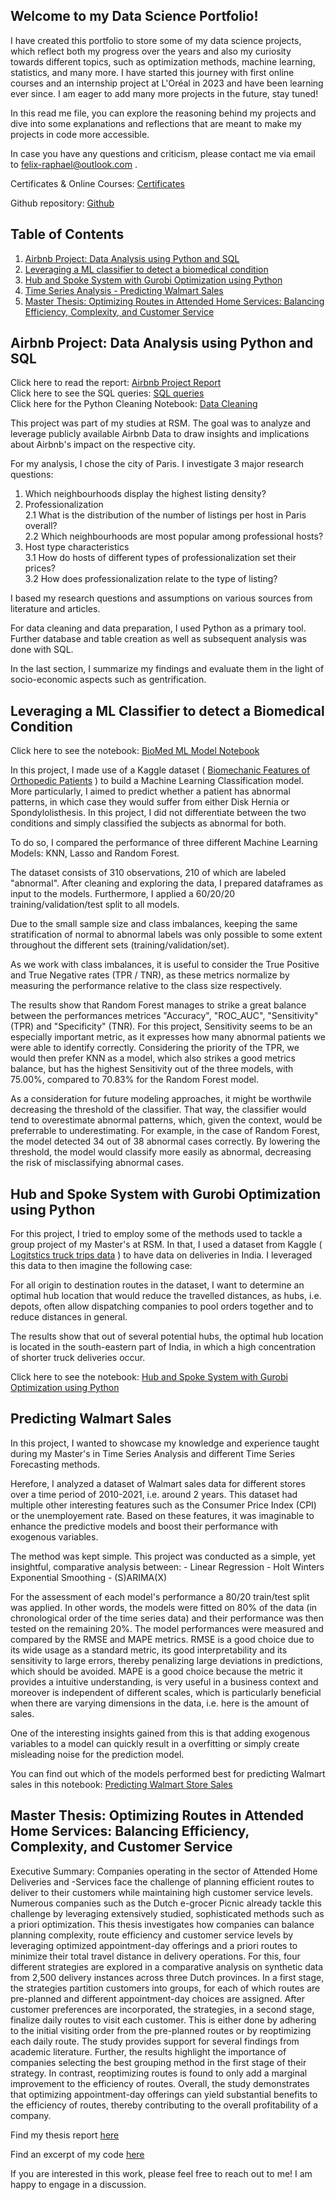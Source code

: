 ## Welcome to my Data Science Portfolio!

I have created this portfolio to store some of my data science projects, which reflect both my progress over the years and also my curiosity towards different topics, such as optimization methods, machine learning, statistics, and many more. I have started this journey with first online courses and an internship project at L'Oréal in 2023 and have been learning ever since. I am eager to add many more projects in the future, stay tuned!

In this read me file, you can explore the reasoning behind my projects and dive into some explanations and reflections that are meant to make my projects in code more accessible.

In case you have any questions and criticism, please contact me via email to felix-raphael@outlook.com .

Certificates & Online Courses: [Certificates](html_files/index.html)

Github repository: [Github](https://github.com/FelixRaph/Data-Science-Portfolio)

## Table of Contents

1. [Airbnb Project: Data Analysis using Python and SQL](#airbnb-project-data-analysis-using-python-and-sql)  
2. [Leveraging a ML classifier to detect a biomedical condition](#leveraging-a-ml-classifier-to-detect-a-biomedical-condition)  
3. [Hub and Spoke System with Gurobi Optimization using Python](#hub-and-spoke-system-with-gurobi-optimization-using-python)  
4. [Time Series Analysis - Predicting Walmart Sales](#time-series-analysis---predicting-walmart-sales)  
5. [Master Thesis: Optimizing Routes in Attended Home Services: Balancing Efficiency, Complexity, and Customer Service](#master-thesis-optimizing-routes-in-attended-home-services-balancing-efficiency-complexity-and-customer-service)





## Airbnb Project: Data Analysis using Python and SQL

Click here to read the report: [Airbnb Project Report](Airbnb%20Project/Project%20Report.pdf) \
Click here to see the SQL queries: [SQL queries](Airbnb%20Project/SQL%20queries.txt) \
Click here for the Python Cleaning Notebook: [Data Cleaning](Airbnb%20Project/Data%20Cleaning.ipynb) 

This project was part of my studies at RSM. The goal was to analyze and leverage publicly available Airbnb Data to draw insights and implications about Airbnb's impact on the respective city. 

For my analysis, I chose the city of Paris. I investigate 3 major research questions:

1. Which neighbourhoods display the highest listing density?
2. Professionalization \
         2.1 What is the distribution of the number of listings per host in Paris overall? \
         2.2 Which neighbourhoods are most popular among professional hosts? 
3. Host type characteristics \
         3.1 How do hosts of different types of professionalization set their prices? \
         3.2 How does professionalization relate to the type of listing? 

I based my research questions and assumptions on various sources from literature and articles. 

For data cleaning and data preparation, I used Python as a primary tool. Further database and table creation as well as subsequent analysis was done with SQL.

In the last section, I summarize my findings and evaluate them in the light of socio-economic aspects such as gentrification.

## Leveraging a ML Classifier to detect a Biomedical Condition

Click here to see the notebook:
[BioMed ML Model Notebook](html_files/BioMed_Case_ML_Model_hmtlfile.html)

In this project, I made use of a Kaggle dataset ( [Biomechanic Features of Orthopedic Patients](https://www.kaggle.com/datasets/uciml/biomechanical-features-of-orthopedic-patients) ) to build a Machine Learning Classification model. More particularly, I aimed to predict whether a patient has abnormal patterns, in which case they would suffer from either Disk Hernia or Spondylolisthesis. In this project, I did not differentiate between the two conditions and simply classified the subjects as abnormal for both.

To do so, I compared the performance of three different Machine Learning Models: KNN, Lasso and Random Forest.

The dataset consists of 310 observations, 210 of which are labeled "abnormal". After cleaning and exploring the data, I prepared dataframes as input to the models. Furthermore, I applied a 60/20/20 training/validation/test split to all models.

Due to the small sample size and class imbalances, keeping the same stratification of normal to abnormal labels was only possible to some extent throughout the different sets (training/validation/set).

As we work with class imbalances, it is useful to consider the True Positive and True Negative rates (TPR / TNR), as these metrics normalize by measuring the performance relative to the class size respectively.

The results show that Random Forest manages to strike a great balance between the performances metrices "Accuracy", "ROC_AUC", "Sensitivity" (TPR) and "Specificity" (TNR). For this project, Sensitivity seems to be an especially important metric, as it expresses how many abnormal patients we were able to identify correctly. Considering the priority of the TPR, we would then prefer KNN as a model, which also strikes a good metrics balance, but has the highest Sensitivity out of the three models, with 75.00%, compared to 70.83% for the Random Forest model.

As a consideration for future modeling approaches, it might be worthwile decreasing the threshold of the classifier. That way, the classifier would tend to overestimate abnormal patterns, which, given the context, would be preferrable to underestimating. For example, in the case of Random Forest, the model detected 34 out of 38 abnormal cases correctly. By lowering the threshold, the model would classify more easily as abnormal, decreasing the risk of misclassifying abnormal cases.


## Hub and Spoke System with Gurobi Optimization using Python

For this project, I tried to employ some of the methods used to tackle a group project of my Master's at RSM. In that, I used a dataset from Kaggle ( [Logitstics truck trips data](https://www.kaggle.com/datasets/ramakrishnanthiyagu/delivery-truck-trips-data) ) to have data on deliveries in India. I leveraged this data to then imagine the following case:

For all origin to destination routes in the dataset, I want to determine an optimal hub location that would reduce the travelled distances, as hubs, i.e. depots, often allow dispatching companies to pool orders together and to reduce distances in general. 

The results show that out of several potential hubs, the optimal hub location is located in the south-eastern part of India, in which a high concentration of shorter truck deliveries occur.

Click here to see the notebook:
[Hub and Spoke System with Gurobi Optimization using Python](html_files/Gurobi_Optimization_Model.html)


## Predicting Walmart Sales

In this project, I wanted to showcase my knowledge and experience taught during my Master's in Time Series Analysis and different Time Series Forecasting methods. 

Herefore, I analyzed a dataset of Walmart sales data for different stores over a time period of 2010-2021, i.e. around 2 years. This dataset had multiple other interesting features such as the Consumer Price Index (CPI) or the unemployement rate. Based on these features, it was imaginable to enhance the predictive models and boost their performance with exogenous variables.

The method was kept simple. This project was conducted as a simple, yet insightful, comparative analysis between:
         - Linear Regression
         - Holt Winters Exponential Smoothing
         - (S)ARIMA(X)

For the assessment of each model's performance a 80/20 train/test split was applied. In other words, the models were fitted on 80% of the data (in chronological order of the time series data) and their performance was then tested on the remaining 20%. The model performances were measured and compared by the RMSE and MAPE metrics. RMSE is a good choice due to its wide usage as a standard metric, its good interpretability and its sensitivity to large errors, thereby penalizing large deviations in predictions, which should be avoided. MAPE is a good choice because the metric it provides a intuitive understanding, is very useful in a business context and moreover is independent of different scales, which is particularly beneficial when there are varying dimensions in the data, i.e. here is the amount of sales.

One of the interesting insights gained from this is that adding exogenous variables to a model can quickly result in a overfitting or simply create misleading noise for the prediction model. 

You can find out which of the models performed best for predicting Walmart sales in this notebook:
[Predicting Walmart Store Sales](html_files/Time_Series_Forecasting.html)


## Master Thesis: Optimizing Routes in Attended Home Services: Balancing Efficiency, Complexity, and Customer Service

Executive Summary:
Companies operating in the sector of Attended Home Deliveries and -Services face the challenge
of planning efficient routes to deliver to their customers while maintaining high customer service
levels. Numerous companies such as the Dutch e-grocer Picnic already tackle this challenge by
leveraging extensively studied, sophisticated methods such as a priori optimization.
This thesis investigates how companies can balance planning complexity, route efficiency and
customer service levels by leveraging optimized appointment-day offerings and a priori routes to
minimize their total travel distance in delivery operations. For this, four different strategies are
explored in a comparative analysis on synthetic data from 2,500 delivery instances across three
Dutch provinces.
In a first stage, the strategies partition customers into groups, for each of which routes are
pre-planned and different appointment-day choices are assigned. After customer preferences are
incorporated, the strategies, in a second stage, finalize daily routes to visit each customer. This is
either done by adhering to the initial visiting order from the pre-planned routes or by reoptimizing
each daily route.
The study provides support for several findings from academic literature. Further, the results
highlight the importance of companies selecting the best grouping method in the first stage of
their strategy. In contrast, reoptimizing routes is found to only add a marginal improvement to the
efficiency of routes. Overall, the study demonstrates that optimizing appointment-day offerings can
yield substantial benefits to the efficiency of routes, thereby contributing to the overall profitability
of a company.

Find my thesis report [here](html_files/MasterThesis.html)

Find an excerpt of my code [here](html_files/Solution_Code_stage2_final.py)

If you are interested in this work, please feel free to reach out to me! I am happy to engage in a discussion.


